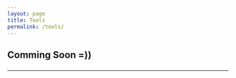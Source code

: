 ```yaml
---
layout: page
title: Tools
permalink: /tools/
---
```


<h2>Comming Soon =))</h2>
<h3>
<script language="JavaScript">
function tS(){ x=new Date(); x.setTime(x.getTime()); return x; } 
function lZ(x){ return (x>9)?x:'0'+x; } 
function dT(){ if(fr==0){ fr=1; document.write('<span title="Wahai anak adam, sesungguhnya kamu tidak lain hanyalah perjalanan waktu, setiap kali waktu berlalu berarti hilang sebagian dirimu. ( Hasan Al-Bahri )" id="tP">'+eval(oT)+'</span>'); } document.getElementById('tP').innerHTML=eval(oT); setTimeout('dT()',1000); } 
function y4(x){ return (x<500)?x+1900:x; } 
var dN=new Array('Minggu','Senin','Selasa','Rabu','Kamis','Jumat','Sabtu'),mN=new Array('Januari','Februari','Maret','April','Mei','Juni','Juli','Agustus','September','Oktober','Nopember','Desember'),fr=0,oT="dN[tS().getDay()]+' '+tS().getDate()+' '+mN[tS().getMonth()]+' '+y4(tS().getYear())+' '+'-'+' '+lZ(tS().getHours())+':'+lZ(tS().getMinutes())+':'+lZ(tS().getSeconds())+' '";
</script>
<script language="JavaScript">dT();</script></h3>
<hr>

